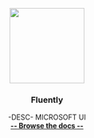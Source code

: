 <p align="center">
  <a href="https://example.com">
    <img src="https://via.placeholder.com/150" width="150">
  </a>
</p>
<h3 align="center">Fluently</h3>

<p align="center">
  -DESC- MICROSOFT UI
  <br>
  <a href="https://example.com/docs"><strong>-- Browse the docs --</strong></a>
  <br>
